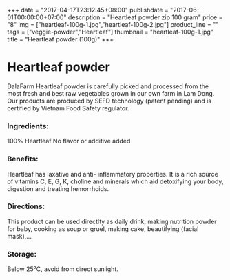 +++
date = "2017-04-17T23:12:45+08:00"
publishdate = "2017-06-01T00:00:00+07:00"
description = "Heartleaf powder zip 100 gram"
price = "8"
img = ["heartleaf-100g-1.jpg","heartleaf-100g-2.jpg"]
product_line = ""
tags = ["veggie-powder","Heartleaf"]
thumbnail = "heartleaf-100g-1.jpg"
title = "Heartleaf powder (100g)"
+++

# Heartleaf powder

DalaFarm Heartleaf powder is carefully picked and processed from the most fresh and best raw vegetables 
grown in our own farm in Lam Dong. Our products are produced by SEFD technology (patent pending) and 
is certified by Vietnam Food Safety regulator.


### Ingredients: 
100% Heartleaf
No flavor or additive added

### Benefits: 
Heartleaf has laxative and anti-
inflammatory properties. It is a rich 
source of vitamins C, E, G, K, choline 
and minerals which aid detoxifying 
your body, digestion and treating 
hemorrhoids.

### Directions:  
This product can be used directlty as 
daily drink, making nutrition powder 
for baby, cooking as soup or gruel, 
making cake, beautifying (facial mask),...

### Storage: 
Below 25⁰C, avoid from direct sunlight.

